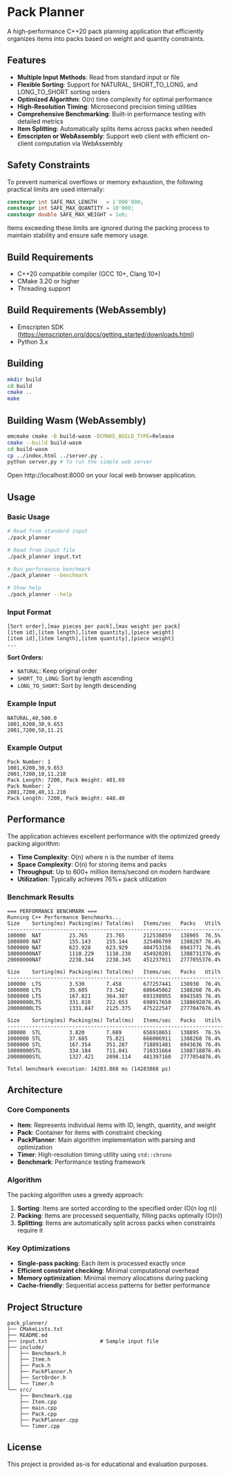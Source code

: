 # Pack Planner

A high-performance C++20 pack planning application that efficiently organizes items into packs based on weight and quantity constraints.

## Features

- **Multiple Input Methods**: Read from standard input or file
- **Flexible Sorting**: Support for NATURAL, SHORT_TO_LONG, and LONG_TO_SHORT sorting orders
- **Optimized Algorithm**: O(n) time complexity for optimal performance
- **High-Resolution Timing**: Microsecond precision timing utilities
- **Comprehensive Benchmarking**: Built-in performance testing with detailed metrics
- **Item Splitting**: Automatically splits items across packs when needed
- **Emscripten or WebAssembly**: Support web client with efficient on-client computation via WebAssembly

## Safety Constraints

To prevent numerical overflows or memory exhaustion, the following practical limits are used internally:

```cpp
constexpr int SAFE_MAX_LENGTH   = 1'000'000;
constexpr int SAFE_MAX_QUANTITY = 10'000;
constexpr double SAFE_MAX_WEIGHT = 1e6;
```

Items exceeding these limits are ignored during the packing process to maintain stability and ensure safe memory usage.

## Build Requirements

- C++20 compatible compiler (GCC 10+, Clang 10+)
- CMake 3.20 or higher
- Threading support

## Build Requirements (WebAssembly)

- Emscripten SDK (https://emscripten.org/docs/getting_started/downloads.html)
- Python 3.x

## Building

```bash
mkdir build
cd build
cmake ..
make
```

## Building Wasm (WebAssembly)

```bash
emcmake cmake -B build-wasm -DCMAKE_BUILD_TYPE=Release
cmake --build build-wasm
cd build-wasm
cp ../index.html ../server.py .
python server.py # To run the simple web server
```

Open http://localhost:8000 on your local web browser application.

## Usage

### Basic Usage

```bash
# Read from standard input
./pack_planner

# Read from input file
./pack_planner input.txt

# Run performance benchmark
./pack_planner --benchmark

# Show help
./pack_planner --help
```

### Input Format

```
[Sort order],[max pieces per pack],[max weight per pack]
[item id],[item length],[item quantity],[piece weight]
[item id],[item length],[item quantity],[piece weight]
...
```

**Sort Orders:**
- `NATURAL`: Keep original order
- `SHORT_TO_LONG`: Sort by length ascending
- `LONG_TO_SHORT`: Sort by length descending

### Example Input

```
NATURAL,40,500.0
1001,6200,30,9.653
2001,7200,50,11.21
```

### Example Output

```
Pack Number: 1
1001,6200,30,9.653
2001,7200,10,11.210
Pack Length: 7200, Pack Weight: 401.69
Pack Number: 2
2001,7200,40,11.210
Pack Length: 7200, Pack Weight: 448.40
```

## Performance

The application achieves excellent performance with the optimized greedy packing algorithm:

- **Time Complexity**: O(n) where n is the number of items
- **Space Complexity**: O(n) for storing items and packs
- **Throughput**: Up to 600+ million items/second on modern hardware
- **Utilization**: Typically achieves 76%+ pack utilization

### Benchmark Results

```
=== PERFORMANCE BENCHMARK ===
Running C++ Performance Benchmarks...
Size    Sorting(ms) Packing(ms) Total(ms)   Items/sec   Packs   Util%
----------------------------------------------------------------------
100000  NAT         23.765      23.765      212538859   138905  76.5%
1000000 NAT         155.143     155.144     325486709   1388287 76.4%
5000000 NAT         623.928     623.929     404753156   6943771 76.4%
10000000NAT         1110.229    1110.230    454928201   1388731376.4%
20000000NAT         2238.344    2238.345    451237911   2777055376.4%

Size    Sorting(ms) Packing(ms) Total(ms)   Items/sec   Packs   Util%
----------------------------------------------------------------------
100000  LTS         3.530       7.458       677257441   138930  76.4%
1000000 LTS         35.605      73.542      686645862   1388260 76.4%
5000000 LTS         167.821     364.307     693198955   6943585 76.4%
10000000LTS         331.810     722.653     698917650   1388692076.4%
20000000LTS         1331.847    2125.375    475222547   2777047676.4%

Size    Sorting(ms) Packing(ms) Total(ms)   Items/sec   Packs   Util%
----------------------------------------------------------------------
100000  STL         3.820       7.689       656910651   138895  76.5%
1000000 STL         37.685      75.821      666006911   1388268 76.4%
5000000 STL         167.354     351.287     718891481   6943636 76.4%
10000000STL         334.184     711.041     710331664   1388718876.4%
20000000STL         1327.421    2098.114    481397160   2777054876.4%

Total benchmark execution: 14283.868 ms (14283868 μs)
```

## Architecture

### Core Components

- **Item**: Represents individual items with ID, length, quantity, and weight
- **Pack**: Container for items with constraint checking
- **PackPlanner**: Main algorithm implementation with parsing and optimization
- **Timer**: High-resolution timing utility using `std::chrono`
- **Benchmark**: Performance testing framework

### Algorithm

The packing algorithm uses a greedy approach:

1. **Sorting**: Items are sorted according to the specified order (O(n log n))
2. **Packing**: Items are processed sequentially, filling packs optimally (O(n))
3. **Splitting**: Items are automatically split across packs when constraints require it

### Key Optimizations

- **Single-pass packing**: Each item is processed exactly once
- **Efficient constraint checking**: Minimal computational overhead
- **Memory optimization**: Minimal memory allocations during packing
- **Cache-friendly**: Sequential access patterns for better performance

## Project Structure

```
pack_planner/
├── CMakeLists.txt
├── README.md
├── input.txt                 # Sample input file
├── include/
│   ├── Benchmark.h
│   ├── Item.h
│   ├── Pack.h
│   ├── PackPlanner.h
│   ├── SortOrder.h
│   └── Timer.h
└── src/
    ├── Benchmark.cpp
    ├── Item.cpp
    ├── main.cpp
    ├── Pack.cpp
    ├── PackPlanner.cpp
    └── Timer.cpp
```

## License

This project is provided as-is for educational and evaluation purposes.
